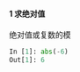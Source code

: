 #### 1 求绝对值

绝对值或复数的模

```python
In [1]: abs(-6)                                                                 
Out[1]: 6
```

